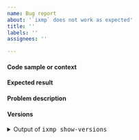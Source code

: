 ```yaml
---
name: Bug report
about: '`ixmp` does not work as expected'
title: ''
labels: ''
assignees: ''

---
```


#### Code sample or context

<!-- What did you do? -->

#### Expected result

<!-- What did you expect to happen? -->

#### Problem description

<!-- What happened instead? -->

#### Versions

<details><summary>Output of <tt>ixmp show-versions</tt></summary>

```
<!--
  Run one of the following and paste the results here:
  - 'ixmp show-versions' in a terminal, or
  - 'import ixmp; ixmp.show_versions()' in a Python interpreter.
-->
```

</details>
